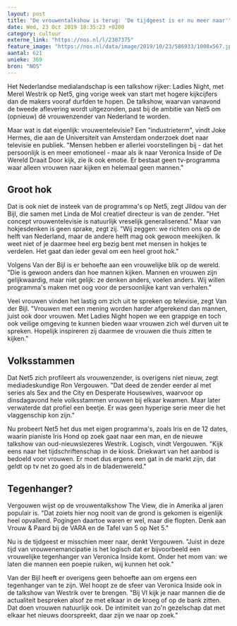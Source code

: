 ```yaml
---
layout: post
title: "De vrouwentalkshow is terug: 'De tijdgeest is er nu meer naar'"
date: Wed, 23 Oct 2019 18:35:23 +0200
category: cultuur
externe_link: "https://nos.nl/l/2307375"
feature_image: "https://nos.nl/data/image/2019/10/23/586933/1008x567.jpg"
aantal: 621
unieke: 369
bron: "NOS"
---
```


<p>Het Nederlandse medialandschap is een talkshow rijker: Ladies Night, met Merel Westrik op Net5, ging vorige week van start met hogere kijkcijfers dan de makers vooraf durfden te hopen. De talkshow, waarvan vanavond de tweede aflevering wordt uitgezonden, past bij de ambitie van Net5 om (opnieuw) dé vrouwenzender van Nederland te worden.</p>
<p>Maar wat is dat eigenlijk: vrouwentelevisie? Een "industrieterm", vindt Joke Hermes, die aan de Universiteit van Amsterdam onderzoek doet naar televisie en publiek. "Mensen hebben er allerlei voorstellingen bij - dat het persoonlijk is en meer emotioneel - maar als ik naar Veronica Inside of De Wereld Draait Door kijk, zie ik ook emotie. Er bestaat geen tv-programma waar alleen vrouwen naar kijken en helemaal geen mannen."</p>
<h2>Groot hok</h2>
<p>Dat is ook niet de insteek van de programma's op Net5, zegt Jildou van der Bijl, die samen met Linda de Mol creatief directeur is van de zender. "Het concept vrouwentelevisie is natuurlijk vreselijk generaliserend." Maar van hokjesdenken is geen sprake, zegt zij. "Wij zeggen: we richten ons op de helft van Nederland, maar de andere helft mag ook gewoon meekijken. Ik weet niet of je daarmee heel erg bezig bent met mensen in hokjes te verdelen. Het gaat dan ieder geval om een heel groot hok."</p>
<p>Volgens Van der Bijl is er behoefte aan een vrouwelijke blik op de wereld. "Die is gewoon anders dan hoe mannen kijken. Mannen en vrouwen zijn gelijkwaardig, maar niet gelijk: ze denken anders, voelen anders. Wij willen programma's maken met oog voor de persoonlijke kant van verhalen."</p>
<p>Veel vrouwen vinden het lastig om zich uit te spreken op televisie, zegt Van der Bijl. "Vrouwen met een mening worden harder afgerekend dan mannen, juist ook door vrouwen. Met Ladies Night hopen we een grappige en toch ook veilige omgeving te kunnen bieden waar vrouwen zich wél durven uit te spreken. Hopelijk inspireren zij daarmee de vrouwen die thuis zitten te kijken."</p>
<h2>Volksstammen</h2>
<p>Dat Net5 zich profileert als vrouwenzender, is overigens niet nieuw, zegt mediadeskundige Ron Vergouwen. "Dat deed de zender eerder al met series als Sex and the City en Desperate Housewives, waarvoor op dinsdagavond hele volksstammen vrouwen bij elkaar kwamen. Maar later verwaterde dat profiel een beetje. Er was geen hyperige serie meer die het vlaggenschip kon zijn."</p>
<p>Nu probeert Net5 het dus met eigen programma's, zoals Iris en de 12 dates, waarin pianiste Iris Hond op zoek gaat naar een man, en de nieuwe talkshow van oud-nieuwslezeres Westrik. Logisch, vindt Vergouwen. "Kijk eens naar het tijdschriftenschap in de kiosk. Driekwart van het aanbod is bedoeld voor vrouwen. Er moet dus ergens een gat in de markt zijn, dat geldt op tv net zo goed als in de bladenwereld."</p>
<h2>Tegenhanger?</h2>
<p>Vergouwen wijst op de vrouwentalkshow The View, die in Amerika al jaren populair is. "Dat zoiets hier nog nooit van de grond is gekomen is eigenlijk heel opvallend. Pogingen daartoe waren er wel, maar die flopten. Denk aan Vrouw &amp; Paard bij de VARA en de Tafel van 5 op Net 5."</p>
<p>Nu is de tijdgeest er misschien meer naar, denkt Vergouwen. "Juist in deze tijd van vrouwenemancipatie is het logisch dat er bijvoorbeeld een vrouwelijke tegenhanger van Veronica Inside komt. Onder het mom van: we laten die mannen een poepie ruiken, wij kunnen het ook."</p>
<p>Van der Bijl heeft er overigens geen behoefte aan om ergens een tegenhanger van te zijn. Wel hoopt ze de sfeer van Veronica Inside ook in de talkshow van Westrik over te brengen. "Bij VI kijk je naar mannen die de actualiteit bespreken alsof ze met elkaar in de kroeg of op de bank zitten. Dat doen vrouwen natuurlijk ook. De intimiteit van zo'n gezelschap dat met elkaar het nieuws doorspreekt, daar zijn we naar op zoek."</p>
